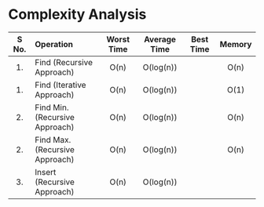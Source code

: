 # Complexity Analysis
| S No. | Operation | Worst Time | Average Time | Best Time | Memory | 
| :---: | :--- | :---: | :---: | :---: | :---: | 
| 1. | Find (Recursive Approach) | O(n) | O(log(n)) | | O(n) |
| 1. | Find (Iterative Approach) | O(n) | O(log(n)) | | O(1) |
| 2. | Find Min. (Recursive Approach) | O(n) | O(log(n)) | | O(n) |
| 2. | Find Max. (Recursive Approach) | O(n) | O(log(n)) | | O(n) |
| 3. | Insert (Recursive Approach) | O(n) | O(log(n)) | |  |
